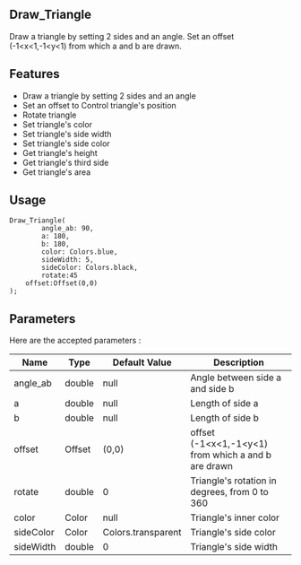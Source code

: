 <!-- 
This README describes the package. If you publish this package to pub.dev,
this README's contents appear on the landing page for your package.

For information about how to write a good package README, see the guide for
[writing package pages](https://dart.dev/guides/libraries/writing-package-pages). 

For general information about developing packages, see the Dart guide for
[creating packages](https://dart.dev/guides/libraries/create-library-packages)
and the Flutter guide for
[developing packages and plugins](https://flutter.dev/developing-packages). 
-->


## Draw_Triangle

Draw a triangle by setting 2 sides and an angle. Set an offset (-1<x<1,-1<y<1) from which a and b are drawn.


## Features

* Draw a triangle by setting 2 sides and an angle
* Set an offset to Control triangle's position 
* Rotate triangle
* Set triangle's color
* Set triangle's side width
* Set triangle's side color
* Get triangle's height
* Get triangle's third side
* Get triangle's area


## Usage

```
Draw_Triangle(
        angle_ab: 90,
        a: 180,
        b: 180,
        color: Colors.blue,
        sideWidth: 5,
        sideColor: Colors.black,
        rotate:45
	offset:Offset(0,0)
);
```




## Parameters

Here are the accepted parameters :

| Name  | Type | Default Value | Description | 
| ------------- | ------------- | ------------- | ------------- | 
| angle_ab  | double | null | Angle between side a and side b | 
| a  | double | null | Length of side a |
| b  | double | null | Length of side b | 
| offset  | Offset | (0,0) | offset (-1<x<1,-1<y<1) from which a and b are drawn| 
| rotate  | double | 0 | Triangle's rotation in degrees, from 0 to 360 | 
| color  | Color | null | Triangle's inner color | 
| sideColor  | Color | Colors.transparent | Triangle's side color | 
| sideWidth  | double | 0 | Triangle's side width | 





